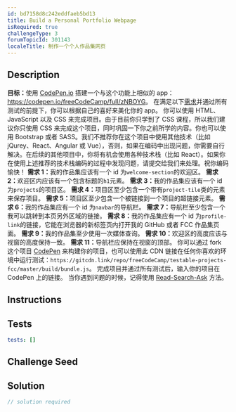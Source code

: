 ```yaml
---
id: bd7158d8c242eddfaeb5bd13
title: Build a Personal Portfolio Webpage
isRequired: true
challengeType: 3
forumTopicId: 301143
localeTitle: 制作一个个人作品集网页
---
```


## Description
<section id='description'>
<strong>目标：</strong>使用 <a href='https://codepen.io' target='_blank'>CodePen.io</a> 搭建一个与这个功能上相似的 app：<a href='https://codepen.io/freeCodeCamp/full/zNBOYG' target='_blank'>https://codepen.io/freeCodeCamp/full/zNBOYG</a>。
在满足以下<a href='https://en.wikipedia.org/wiki/User_story' target='_blank'>需求</a>并通过所有测试的前提下，你可以根据自己的喜好来美化你的 app。
你可以使用 HTML、JavaScript 以及 CSS 来完成项目。由于目前你只学到了 CSS 课程，所以我们建议你只使用 CSS 来完成这个项目，同时巩固一下你之前所学的内容。你也可以使用 Bootstrap 或者 SASS。我们不推荐你在这个项目中使用其他技术（比如 jQurey、React、Angular 或 Vue），否则，如果在编码中出现问题，你需要自行解决。在后续的其他项目中，你将有机会使用各种技术栈（比如 React）。如果你在使用上述推荐的技术栈编码的过程中发现问题，请提交给我们来处理。祝你编码愉快！
<strong>需求 1：</strong>我的作品集应该有一个 id 为<code>welcome-section</code>的欢迎区。
<strong>需求 2：</strong>欢迎区内应该有一个包含标题的<code>h1</code>元素。
<strong>需求 3：</strong>我的作品集应该有一个 id 为<code>projects</code>的项目区。
<strong>需求 4：</strong>项目区至少包含一个带有<code>project-tile</code>类的元素来保存项目。
<strong>需求 5：</strong>项目区至少包含一个被链接到一个项目的超链接元素。
<strong>需求 6：</strong>我的作品集应有一个 id 为<code>navbar</code>的导航栏。
<strong>需求 7：</strong>导航栏至少包含一个我可以跳转到本页另外区域的链接。
<strong>需求 8：</strong>我的作品集应有一个 id 为<code>profile-link</code>的链接，它能在浏览器的新标签页内打开我的 GitHub 或者 FCC 作品集页面。
<strong>需求 9：</strong>我的作品集至少使用一次媒体查询。
<strong>需求 10：</strong>欢迎区的高度应该与视窗的高度保持一致。
<strong>需求 11：</strong>导航栏应保持在视窗的顶部。
你可以通过 fork 这个项目 <a href='http://codepen.io/freeCodeCamp/pen/MJjpwO' target='_blank'>CodePen</a> 来构建你的项目，也可以使用此 CDN 链接在任何你喜欢的环境中运行测试：<code>https://gitcdn.link/repo/freeCodeCamp/testable-projects-fcc/master/build/bundle.js</code>。
完成项目并通过所有测试后，输入你的项目在 CodePen 上的链接。
当你遇到问题的时候，记得使用 <a href='https://forum.freecodecamp.one/t/topic/157' target='_blank'>Read-Search-Ask</a> 方法。
</section>

## Instructions
<section id='instructions'>

</section>

## Tests
<section id='tests'>

```yml
tests: []

```

</section>

## Challenge Seed
<section id='challengeSeed'>

</section>

## Solution
<section id='solution'>

```js
// solution required
```

</section>
              